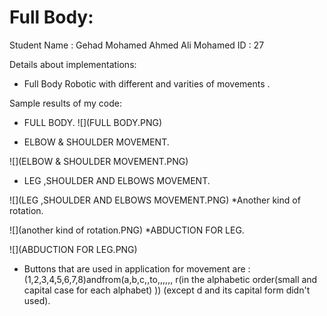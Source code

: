 # Full Body:
<!--Headline-->
<!--Image-->
<!--UL-->
<!-- URLs-->
      
Student Name : Gehad Mohamed Ahmed Ali Mohamed
ID : 27 

Details about  implementations:
* Full Body Robotic with different and varities of movements .
   


Sample results of my code:
* FULL BODY.
![](FULL BODY.PNG)

* ELBOW & SHOULDER MOVEMENT.

![](ELBOW & SHOULDER MOVEMENT.PNG)
* LEG ,SHOULDER AND ELBOWS MOVEMENT.

![](LEG ,SHOULDER AND ELBOWS MOVEMENT.PNG)
*Another kind of rotation.

![](another kind of rotation.PNG)
*ABDUCTION FOR LEG.

![](ABDUCTION FOR LEG.PNG)
* Buttons that are used in application for movement are : (1,2,3,4,5,6,7,8)andfrom(a,b,c,,to,,,,,, r(in the alphabetic order(small and capital case for each alphabet) )) (except d and its capital form didn't used).
   



